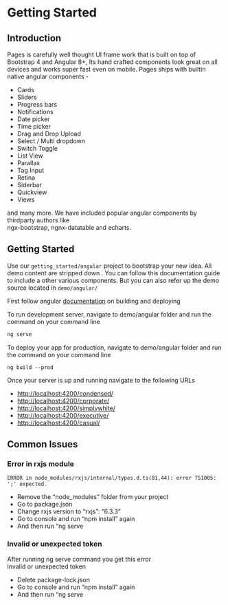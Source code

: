# Getting Started

## Introduction

Pages is carefully well thought UI frame work that is built on top of Bootstrap 4 and Angular 8+, Its hand crafted components look great on all devices and works super fast even on mobile. Pages ships with builtin native angular components -

* Cards
* Sliders
* Progress bars
* Notifications
* Date picker
* Time picker
* Drag and Drop Upload
* Select / Multi dropdown
* Switch Toggle
* List View
* Parallax
* Tag Input
* Retina 
* Siderbar
* Quickview
* Views

and many more. We have included popular angular components by thirdparty authors like   
ngx-bootstrap, ngnx-datatable and echarts.

## Getting Started

Use our `getting_started/angular` project to bootstrap your new idea. All demo content are stripped down . You can follow this documentation guide to include a other various components. But you can also refer up the demo source located in `demo/angular/` 

First follow angular [documentation](https://cli.angular.io/) on building and deploying

To run development server, navigate to demo/angular folder and run the command on your command line

```bash
ng serve
```

To deploy your app for production, navigate to demo/angular folder and run the command on your command line

```text
ng build --prod
```

Once your server is up and running navigate to the following URLs 

* [http://localhost:4200/condensed/](http://localhost:4200/condensed/)
* [http://localhost:4200/corporate/](http://localhost:4200/corporate/)
* [http://localhost:4200/simplywhite/](http://localhost:4200/condensed/)
* [http://localhost:4200/executive/](http://localhost:4200/simplywhite/)
* [http://localhost:4200/casual/](http://localhost:4200/casual/)

## Common Issues

### Error in rxjs module

`ERROR in node_modules/rxjs/internal/types.d.ts(81,44): error TS1005: ';' expected.`

* Remove the “node\_modules” folder from your project
* Go to package.json
* Change rxjs version to “rxjs”: “6.3.3”
* Go to console and run “npm install” again
* And then run “ng serve

### Invalid or unexpected token

After running ng serve command you get this error  
Invalid or unexpected token

* Delete package-lock.json
* Go to console and run “npm install” again
* And then run “ng serve




